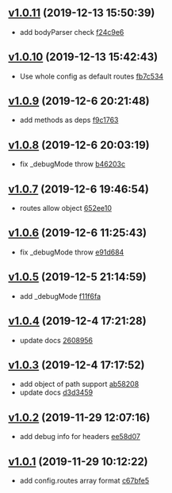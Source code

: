 <a name="v1.0.11"></a>
## [v1.0.11](/compare/v1.0.10...v1.0.11) (2019-12-13 15:50:39)

- add bodyParser check  [f24c9e6](/commit/f24c9e6)


<a name="v1.0.10"></a>
## [v1.0.10](/compare/v1.0.9...v1.0.10) (2019-12-13 15:42:43)

- Use whole config as default routes  [fb7c534](/commit/fb7c534)


<a name="v1.0.9"></a>
## [v1.0.9](/compare/v1.0.8...v1.0.9) (2019-12-6 20:21:48)

- add methods as deps  [f9c1763](/commit/f9c1763)


<a name="v1.0.8"></a>
## [v1.0.8](/compare/v1.0.7...v1.0.8) (2019-12-6 20:03:19)

- fix _debugMode throw  [b46203c](/commit/b46203c)


<a name="v1.0.7"></a>
## [v1.0.7](/compare/v1.0.6...v1.0.7) (2019-12-6 19:46:54)

- routes allow object  [652ee10](/commit/652ee10)


<a name="v1.0.6"></a>
## [v1.0.6](/compare/v1.0.5...v1.0.6) (2019-12-6 11:25:43)

- fix _debugMode throw  [e91d684](/commit/e91d684)


<a name="v1.0.5"></a>
## [v1.0.5](/compare/v1.0.4...v1.0.5) (2019-12-5 21:14:59)

- add _debugMode  [f11f6fa](/commit/f11f6fa)


<a name="v1.0.4"></a>
## [v1.0.4](/compare/v1.0.3...v1.0.4) (2019-12-4 17:21:28)

- update docs  [2608956](/commit/2608956)


<a name="v1.0.3"></a>
## [v1.0.3](/compare/v1.0.2...v1.0.3) (2019-12-4 17:17:52)

- add object of path support  [ab58208](/commit/ab58208)
- update docs  [d3d3459](/commit/d3d3459)


<a name="v1.0.2"></a>
## [v1.0.2](/compare/v1.0.1...v1.0.2) (2019-11-29 12:07:16)

- add debug info for headers  [ee58d07](/commit/ee58d07)


<a name="v1.0.1"></a>
## [v1.0.1](/compare/bde56cf813b28c28f4db2e0c2547b8fb6499dd8f...v1.0.1) (2019-11-29 10:12:22)

- add config.routes array format  [c67bfe5](/commit/c67bfe5)


